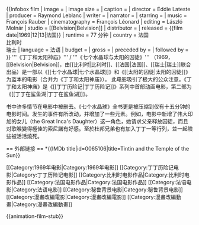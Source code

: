 {{Infobox film
| image          = 
| image size     = 
| caption        = 
| director       = Eddie Lateste
| producer       = Raymond Leblanc
| writer         = 
| narrator       = 
| starring       = 
| music          = François Rauber
| cinematography = François Léonard
| editing        = László Molnár
| studio         = [[Belvision|Belvision]]
| distributor    = 
| released       = {{film date|1969|12|13|法国}}
| runtime        = 77 分钟
| country        = 法国<br/>比利时<br/>瑞士
| language       = 法语
| budget         = 
| gross          = 
| preceded by    = 
| followed by    = 
}}
'''《丁丁和太阳神庙》''' / '''《七个水晶球与太阳的囚徒》''' （1969，[[Belvision|Belvision]]，由[[比利时|比利时]]、[[法国|法国]]、[[瑞士|瑞士]]联合出品）是一部以《[[七个水晶球|七个水晶球]]》和《[[太阳的囚徒|太阳的囚徒]]》为蓝本的电影（合并为《丁丁和太阳神庙》）。 此电影吸引了极大的公众注意。《丁丁和太阳神庙》是《[[丁丁历险记|丁丁历险记]]》系列中首部动画电影，第二部为《[[丁丁在鲨鱼湖|丁丁在鲨鱼湖]]》。

书中许多情节在电影中被删去。《七个水晶球》全书更是被压缩到仅有十五分钟的电影时间。发生的事件有所改动，并增加了一些元素。例如，电影中新增了伟大印加的女儿（the Great Inca's Daughter）这一角色，她请求父亲释放囚徒，而且对歌喉變得極佳的索尼諾有好感。至於杜邦兄弟也有加入丁丁一等行列，並一起險些被活活燒死。

== 外部链接 ==
*{{IMDb title|id=0065106|title=Tintin and the Temple of the Sun}}

[[Category:1969年电影|Category:1969年电影]]
[[Category:丁丁历险记电影|Category:丁丁历险记电影]]
[[Category:比利时电影作品|Category:比利时电影作品]]
[[Category:法国电影作品|Category:法国电影作品]]
[[Category:法语电影|Category:法语电影]]
[[Category:秘鲁背景电影|Category:秘鲁背景电影]]
[[Category:漫畫改編電影|Category:漫畫改編電影]]
[[Category:漫畫改編動畫|Category:漫畫改編動畫]]

{{animation-film-stub}}